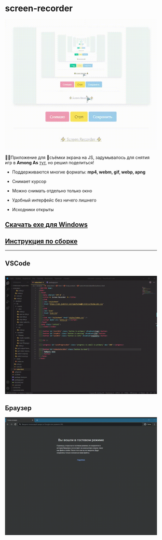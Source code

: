 # screen-recorder

![screen-recorder test](https://raw.githubusercontent.com/htmlcssphpjs/screen-recorder/main/.github/test.gif)

👨‍💻Приложение для 🎥съёмки экрана на JS, задумывалось для снятия игр в **Among As** [тут](https://zen.yandex.ru/id/5e91a7870a471779a8542fe9), но решил поделиться!

 + Поддерживаются многие форматы: **mp4, webm, gif, webp, apng**
 
 + Снимает курсор
 
 + Можно снимать отдельно только окно
 
 + Удобный интерфейс без ничего лишнего
 
 + Исходники открыты

## [Скачать exe для Windows](https://github.com/htmlcssphpjs/screen-recorder/releases/tag/%231)

## [Инструкция по сборке](https://github.com/htmlcssphpjs/screen-recorder/blob/main/use.md)

-----------
## VSCode
![VS Code](https://raw.githubusercontent.com/htmlcssphpjs/screen-recorder/main/.github/vscode.gif)
-----------
## Браузер
![Браузер](https://raw.githubusercontent.com/htmlcssphpjs/screen-recorder/main/.github/browser.gif)
